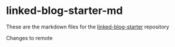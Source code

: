 # linked-blog-starter-md
These are the markdown files for the [linked-blog-starter](https://github.com/matthewwong525/linked-blog-starter) repository

Changes to remote